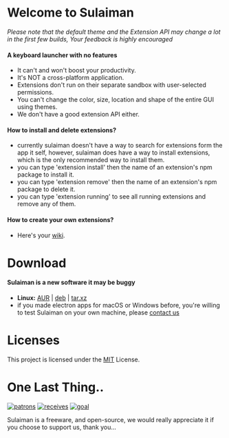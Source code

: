 # Welcome to Sulaiman

*Please note that the default theme and the Extension API may change a lot in the first few builds, Your feedback is highly encouraged*

#### A keyboard launcher with no features

- It can't and won't boost your productivity.
- It's NOT a cross-platform application.
- Extensions don't run on their separate sandbox with user-selected permissions.
- You can't change the color, size, location and shape of the entire GUI using themes.
- We don't have a good extension API either.

#### How to install and delete extensions?

- currently sulaiman doesn't have a way to search for extensions form the app it self, however,
sulaiman does have a way to install extensions, which is the only recommended way to install them.
- you can type 'extension install' then the name of an extension's npm package to install it.
- you can type 'extension remove' then the name of an extension's npm package to delete it.
- you can type 'extension running' to see all running extensions and remove any of them.

#### How to create your own extensions?

- Here's your [wiki](https://gitlab.com/herpproject/Sulaiman/wikis/home).

# Download
#### Sulaiman is a new software it may be buggy

- **Linux:**
[AUR](https://aur.archlinux.org/packages/sulaiman) |
[deb](https://gitlab.com/herpproject/Sulaiman/-/jobs/artifacts/release/raw/public/Sulaiman.deb?job=build) |
[tar.xz](https://gitlab.com/herpproject/Sulaiman/-/jobs/artifacts/release/raw/public/Sulaiman.tar.xz?job=build)  
- if you made electron apps for macOS or Windows before, you're willing to test Sulaiman on your own machine, please [contact us](mailto:herpproject0@gmail.com)

# Licenses
This project is licensed under the [MIT](https://gitlab.com/herpproject/Sulaiman/blob/development/LICENSE) License.  

# One Last Thing..

[![patrons](https://img.shields.io/liberapay/patrons/herpproject.svg?logo=liberapay)](https://liberapay.com/herpproject/)
[![receives](https://img.shields.io/liberapay/receives/herpproject.svg?logo=liberapay)](https://liberapay.com/herpproject)
[![goal](https://img.shields.io/liberapay/goal/herpproject.svg?logo=liberapay)](https://liberapay.com/herpproject/donate)

Sulaiman is a freeware, and open-source, we would really appreciate it if you choose to support us, thank you...
